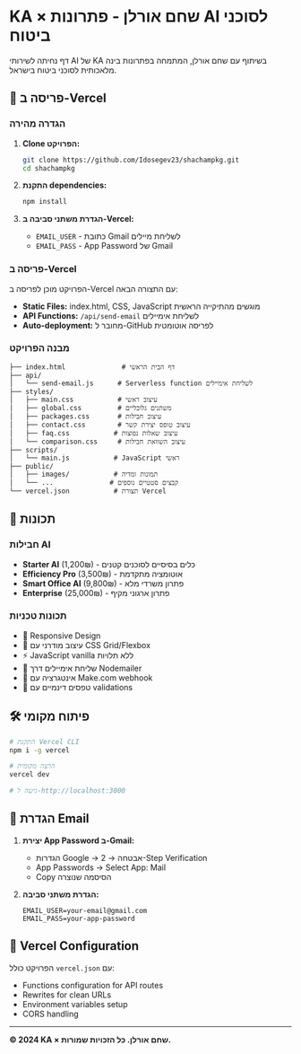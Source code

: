 # KA × שחם אורלן - פתרונות AI לסוכני ביטוח

דף נחיתה לשירותי AI של KA בשיתוף עם שחם אורלן, המתמחה בפתרונות בינה מלאכותית לסוכני ביטוח בישראל.

## 🚀 פריסה ב-Vercel

### הגדרה מהירה

1. **Clone הפרויקט:**
   ```bash
   git clone https://github.com/Idosegev23/shachampkg.git
   cd shachampkg
   ```

2. **התקנת dependencies:**
   ```bash
   npm install
   ```

3. **הגדרת משתני סביבה ב-Vercel:**
   - `EMAIL_USER` - כתובת Gmail לשליחת מיילים
   - `EMAIL_PASS` - App Password של Gmail

### פריסה ב-Vercel

הפרויקט מוכן לפריסה ב-Vercel עם התצורה הבאה:

- **Static Files:** index.html, CSS, JavaScript מוגשים מהתיקייה הראשית
- **API Functions:** `/api/send-email` לשליחת אימיילים
- **Auto-deployment:** מחובר ל-GitHub לפריסה אוטומטית

### מבנה הפרויקט

```
├── index.html              # דף הבית הראשי
├── api/
│   └── send-email.js      # Serverless function לשליחת אימיילים
├── styles/
│   ├── main.css           # עיצוב ראשי
│   ├── global.css         # משתנים גלובליים
│   ├── packages.css       # עיצוב חבילות
│   ├── contact.css        # עיצוב טופס יצירת קשר
│   ├── faq.css           # עיצוב שאלות נפוצות
│   └── comparison.css     # עיצוב השוואת חבילות
├── scripts/
│   └── main.js           # JavaScript ראשי
├── public/
│   ├── images/           # תמונות ומדיה
│   └── ...              # קבצים סטטיים נוספים
└── vercel.json           # תצורת Vercel

```

## 🎯 תכונות

### חבילות AI
- **Starter AI** (1,200₪) - כלים בסיסיים לסוכנים קטנים
- **Efficiency Pro** (3,500₪) - אוטומציה מתקדמת 
- **Smart Office AI** (9,800₪) - פתרון משרדי מלא
- **Enterprise** (25,000₪) - פתרון ארגוני מקיף

### תכונות טכניות
- 📱 Responsive Design
- 🎨 עיצוב מודרני עם CSS Grid/Flexbox
- ⚡ JavaScript vanilla ללא תלויות
- 📧 שליחת אימיילים דרך Nodemailer
- 🔗 אינטגרציה עם Make.com webhook
- 🎯 טפסים דינמיים עם validations

## 🛠️ פיתוח מקומי

```bash
# התקנת Vercel CLI
npm i -g vercel

# הרצה מקומית
vercel dev

# גישה ל-http://localhost:3000
```

## 📧 הגדרת Email

1. **יצירת App Password ב-Gmail:**
   - הגדרות Google → אבטחה → 2-Step Verification
   - App Passwords → Select App: Mail
   - Copy הסיסמה שנוצרה

2. **הגדרת משתני סביבה:**
   ```
   EMAIL_USER=your-email@gmail.com
   EMAIL_PASS=your-app-password
   ```

## 🔧 Vercel Configuration

הפרויקט כולל `vercel.json` עם:
- Functions configuration for API routes
- Rewrites for clean URLs  
- Environment variables setup
- CORS handling

---

**© 2024 KA × שחם אורלן. כל הזכויות שמורות.** 